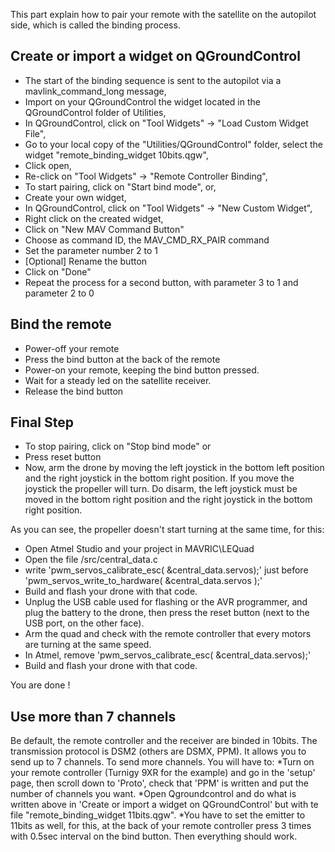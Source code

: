 This part explain how to pair your remote with the satellite on the autopilot side, which is called the binding process.

## Create or import a widget on QGroundControl
* The start of the binding sequence is sent to the autopilot via a mavlink_command_long message,
* Import on your QGroundControl the widget located in the QGroundControl folder of Utilities,
 * In QGroundControl, click on "Tool Widgets" -> "Load Custom Widget File",
 * Go to your local copy of the "Utilities/QGroundControl" folder, select the widget "remote_binding_widget 10bits.qgw",
 * Click open,
 * Re-click on "Tool Widgets" -> "Remote Controller Binding",
 * To start pairing, click on "Start bind mode", or,
* Create your own widget,
 * In QGroundControl, click on "Tool Widgets" -> "New Custom Widget",
 * Right click on the created widget,
 * Click on "New MAV Command Button"
 * Choose as command ID, the MAV_CMD_RX_PAIR command
 * Set the parameter number 2 to 1
 * [Optional] Rename the button
 * Click on "Done"
 * Repeat the process for a second button, with parameter 3 to 1 and parameter 2 to 0

## Bind the remote
* Power-off your remote
* Press the bind button at the back of the remote
* Power-on your remote, keeping the bind button pressed. 
* Wait for a steady led on the satellite receiver. 
* Release the bind button

## Final Step
* To stop pairing, click on "Stop bind mode"
or 
* Press reset button
* Now, arm the drone by moving the left joystick in the bottom left position and the right joystick in the bottom right position. If you move the joystick the propeller will turn. Do disarm, the left joystick must be moved in the bottom right position and the right joystick in the bottom right position.  

As you can see, the propeller doesn't start turning at the same time, for this:
* Open Atmel Studio and your project in MAVRIC\LEQuad
* Open the file /src/central_data.c
* write 'pwm_servos_calibrate_esc( &central_data.servos);' just before 'pwm_servos_write_to_hardware( &central_data.servos );'
* Build and flash your drone with that code. 
* Unplug the USB cable used for flashing or the AVR programmer, and plug the battery to the drone, then press the reset button (next to the USB port, on the other face).
* Arm the quad and check with the remote controller that every motors are turning at the same speed.
* In Atmel, remove 'pwm_servos_calibrate_esc( &central_data.servos);'
* Build and flash your drone with that code.

You are done !

## Use more than 7 channels
Be default, the remote controller and the receiver are binded in 10bits. The transmission protocol is DSM2 (others are DSMX, PPM). It allows you to send up to 7 channels. To send more channels. You will have to:
*Turn on your remote controller (Turnigy 9XR for the example) and go in the 'setup' page, then scroll down to 'Proto', check that 'PPM' is written and put the number of channels you want.
*Open Qgroundcontrol and do what is written above in 'Create or import a widget on QGroundControl' but with te file "remote_binding_widget 11bits.qgw".
*You have to set the emitter to 11bits as well, for this, at the back of your remote controller press 3 times with 0.5sec interval on the bind button. Then everything should work.

